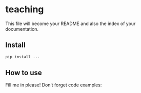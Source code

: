 teaching
================

<!-- WARNING: THIS FILE WAS AUTOGENERATED! DO NOT EDIT! -->

This file will become your README and also the index of your
documentation.

## Install

``` sh
pip install ...
```

## How to use

Fill me in please! Don’t forget code examples:
